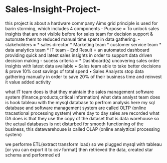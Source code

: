 # Sales-Insight-Project-
this project is about a hardware commpany 
Aims grid principle is used for barin storming, which includes 4 components 
      - Purpose = To unlock sales insights that are not visible before for sales team for decision support & automate them to reduced manual time spent in data gathering.
      - stakeholders =
          * sales director 
          * Marketing team 
          * customer service team 
          * data analytics team 
          * IT team 
      - End Result = an automated dashboard providing quick and latest sales insights in order to support data driven decision making 
      - sucess criteria = 
            * Dashboard(s) uncovering sales order insights with latest data available
            • Sales team able to take better decisions & prove 10% cost savings of total spend
            • Sales Analysts stop data gathering manually in order to save 20% of their business time and reinvest it value added activity


what IT team does is that they maintain the sales management software system (finance,products,critical information)
what data analyst team does is hook tableau with the mysql database to perfrom analysis 
here my sql database and software management system are called OLTP (online tracastional processing system) where day to day sales are recorded 
what DA does is that they use the copy of the dataset that is data warehouse so the actual databases is not disturbed for smooth functioning of the business, this datawarehouse is called OLAP (online analyttical processing system)


we performe ETL(extract transform load)
so we plugged mysql with tableau [or you can export it to csv format] then retrieved the data, created star schema and performed etl 
